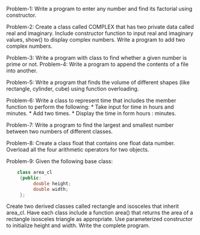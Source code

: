 Problem-1: Write a program to enter any number and find its factorial using constructor.

Problem-2: Create a class called COMPLEX that has two private data called real and imaginary. Include constructor function to input real and imaginary values, show() to display complex numbers. Write a program to add two complex numbers.

Problem-3: Write a program with class to find whether a given number is prime or not.
Problem-4: Write a program to append the contents of a file into another.

Problem-5: Write a program that finds the volume of different shapes (like rectangle, cylinder, cube) using function overloading.

Problem-6: Write a class to represent time that includes the member function to perform the following: * Take input for time in hours and minutes. * Add two times. * Display the time in form hours : minutes.

Problem-7: Write a program to find the largest and smallest number between two numbers of different classes.

Problem-8: Create a class float that contains one float data number. Overload all the four arithmetic operators for two objects.


Problem-9: Given the following base class:
```c++
    class area_cl
     {public:
          double height;
          double width;
     };
```
Create two derived classes called rectangle and isosceles that inherit area_cl. Have each class include a function area() that returns the area of a rectangle isosceles triangle as appropriate. Use parameterized constructor to initialize height and width. Write the complete program.